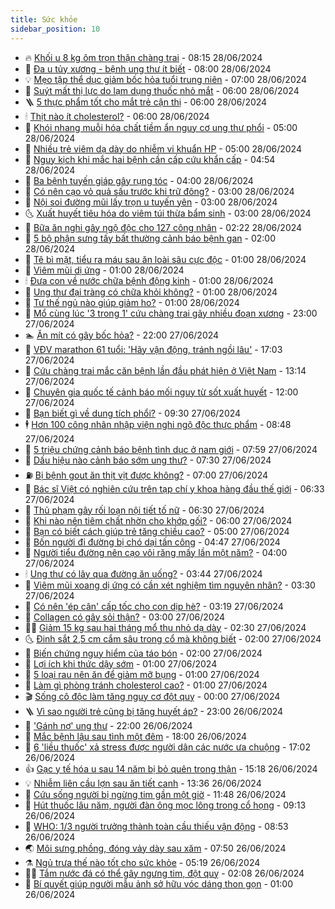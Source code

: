 ```yaml
---
title: Sức khỏe
sidebar_position: 10
---
```


<!-- vnexpress-suc-khoe:START -->
- 🔥 [Khối u 8 kg ôm trọn thận chàng trai](https://vnexpress.net/khoi-u-8-kg-om-tron-than-chang-trai-4763739.html) - 08:15 28/06/2024
- 🥰 [Đa u tủy xương - bệnh ung thư ít biết](https://vnexpress.net/da-u-tuy-xuong-benh-ung-thu-it-biet-4763803.html) - 08:00 28/06/2024
- 💡 [Mẹo tập thể dục giảm bốc hỏa tuổi trung niên](https://vnexpress.net/meo-tap-the-duc-giam-boc-hoa-tuoi-trung-nien-4763701.html) - 07:00 28/06/2024
- 🤗 [Suýt mất thị lực do lạm dụng thuốc nhỏ mắt](https://vnexpress.net/suyt-mat-thi-luc-do-lam-dung-thuoc-nho-mat-4763784.html) - 06:00 28/06/2024
- 🪜 [5 thực phẩm tốt cho mắt trẻ cận thị](https://vnexpress.net/5-thuc-pham-tot-cho-mat-tre-can-thi-4763772.html) - 06:00 28/06/2024
- 🕯 [Thịt nào ít cholesterol?](https://vnexpress.net/thit-nao-it-cholesterol-4763766.html) - 06:00 28/06/2024
- 🤭 [Khói nhang muỗi hóa chất tiềm ẩn nguy cơ ung thư phổi](https://vnexpress.net/khoi-nhang-muoi-hoa-chat-tiem-an-nguy-co-ung-thu-phoi-4763669.html) - 05:00 28/06/2024
- 👀 [Nhiều trẻ viêm dạ dày do nhiễm vi khuẩn HP](https://vnexpress.net/nhieu-tre-viem-da-day-do-nhiem-vi-khuan-hp-4763493.html) - 05:00 28/06/2024
- 🌋 [Nguy kịch khi mắc hai bệnh cần cấp cứu khẩn cấp](https://vnexpress.net/nguy-kich-khi-mac-hai-benh-can-cap-cuu-khan-cap-4763757.html) - 04:54 28/06/2024
- 🫶 [Ba bệnh tuyến giáp gây rụng tóc](https://vnexpress.net/ba-benh-tuyen-giap-gay-rung-toc-4763582.html) - 04:00 28/06/2024
- 🦆 [Có nên cạo vỏ quả sấu trước khi trữ đông?](https://vnexpress.net/co-nen-cao-vo-qua-sau-truoc-khi-tru-dong-4762496.html) - 03:00 28/06/2024
- 🚀 [Nội soi đường mũi lấy trọn u tuyến yên](https://vnexpress.net/noi-soi-duong-mui-lay-tron-u-tuyen-yen-4763478.html) - 03:00 28/06/2024
- 🌜 [Xuất huyết tiêu hóa do viêm túi thừa bẩm sinh](https://vnexpress.net/xuat-huyet-tieu-hoa-do-viem-tui-thua-bam-sinh-4763449.html) - 03:00 28/06/2024
- 🧰 [Bữa ăn nghi gây ngộ độc cho 127 công nhân](https://vnexpress.net/bua-an-nghi-gay-ngo-doc-cho-127-cong-nhan-4763665.html) - 02:22 28/06/2024
- 💫 [5 bộ phận sưng tấy bất thường cảnh báo bệnh gan](https://vnexpress.net/5-bo-phan-sung-tay-bat-thuong-canh-bao-benh-gan-4763456.html) - 02:00 28/06/2024
- 🌝 [Tê bì mặt, tiểu ra máu sau ăn loài sâu cực độc](https://vnexpress.net/te-bi-mat-tieu-ra-mau-sau-an-loai-sau-cuc-doc-4763670.html) - 01:00 28/06/2024
- 🗽 [Viêm mũi dị ứng](https://vnexpress.net/viem-mui-di-ung-4763490.html) - 01:00 28/06/2024
- 🕯 [Đưa con về nước chữa bệnh động kinh](https://vnexpress.net/dua-con-ve-nuoc-chua-benh-dong-kinh-4763484.html) - 01:00 28/06/2024
- 🦅 [Ung thư đại tràng có chữa khỏi không?](https://vnexpress.net/ung-thu-dai-trang-co-chua-khoi-khong-4763481.html) - 01:00 28/06/2024
- 🦆 [Tư thế ngủ nào giúp giảm ho?](https://vnexpress.net/tu-the-ngu-nao-giup-giam-ho-4763426.html) - 01:00 28/06/2024
- 🎊 [Mổ cùng lúc &#39;3 trong 1&#39; cứu chàng trai gãy nhiều đoạn xương](https://vnexpress.net/mo-cung-luc-3-trong-1-cuu-chang-trai-gay-nhieu-doan-xuong-4763382.html) - 23:00 27/06/2024
- 🏊 [Ăn mít có gây bốc hỏa?](https://vnexpress.net/an-mit-co-gay-boc-hoa-4763254.html) - 22:00 27/06/2024
- 📝 [VĐV marathon 61 tuổi: &#39;Hãy vận động, tránh ngồi lâu&#39;](https://vnexpress.net/vdv-marathon-61-tuoi-hay-van-dong-tranh-ngoi-lau-4762814.html) - 17:03 27/06/2024
- 💯 [​Cứu chàng trai mắc căn bệnh lần đầu phát hiện ở Việt Nam](https://vnexpress.net/cuu-chang-trai-mac-can-benh-lan-dau-phat-hien-o-viet-nam-4763494.html) - 13:14 27/06/2024
- 🌊 [Chuyên gia quốc tế cảnh báo mối nguy từ sốt xuất huyết](https://vnexpress.net/chuyen-gia-quoc-te-canh-bao-moi-nguy-tu-sot-xuat-huyet-4762443.html) - 12:00 27/06/2024
- 🚀 [Bạn biết gì về dung tích phổi?](https://vnexpress.net/ban-biet-gi-ve-dung-tich-phoi-4763378.html) - 09:30 27/06/2024
- 🕴 [Hơn 100 công nhân nhập viện nghi ngộ độc thực phẩm](https://vnexpress.net/hon-100-cong-nhan-nhap-vien-nghi-ngo-doc-thuc-pham-4763425.html) - 08:48 27/06/2024
- 🗽 [5 triệu chứng cảnh báo bệnh tình dục ở nam giới](https://vnexpress.net/5-trieu-chung-canh-bao-benh-tinh-duc-o-nam-gioi-4763239.html) - 07:59 27/06/2024
- 🎡 [Dấu hiệu nào cảnh báo sớm ung thư?](https://vnexpress.net/dau-hieu-nao-canh-bao-som-ung-thu-4763299.html) - 07:30 27/06/2024
- ⛽️ [Bị bệnh gout ăn thịt vịt được không?](https://vnexpress.net/bi-benh-gout-an-thit-vit-duoc-khong-4763311.html) - 07:00 27/06/2024
- 🦆 [Bác sĩ Việt có nghiên cứu trên tạp chí y khoa hàng đầu thế giới](https://vnexpress.net/bac-si-viet-co-nghien-cuu-tren-tap-chi-y-khoa-hang-dau-the-gioi-4763269.html) - 06:33 27/06/2024
- 🤩 [Thủ phạm gây rối loạn nội tiết tố nữ](https://vnexpress.net/thu-pham-gay-roi-loan-noi-tiet-to-nu-4763229.html) - 06:30 27/06/2024
- 🦒 [Khi nào nên tiêm chất nhờn cho khớp gối?](https://vnexpress.net/khi-nao-nen-tiem-chat-nhon-cho-khop-goi-4763264.html) - 06:00 27/06/2024
- 💫 [Bạn có biết cách giúp trẻ tăng chiều cao?](https://vnexpress.net/ban-co-biet-cach-giup-tre-tang-chieu-cao-4763290.html) - 05:00 27/06/2024
- 🐘 [Bốn người đi đường bị chó dại tấn công](https://vnexpress.net/bon-nguoi-di-duong-bi-cho-dai-tan-cong-4763322.html) - 04:47 27/06/2024
- 🚀 [Người tiểu đường nên cạo vôi răng mấy lần một năm?](https://vnexpress.net/nguoi-tieu-duong-nen-cao-voi-rang-may-lan-mot-nam-4763220.html) - 04:00 27/06/2024
- 🕯 [Ung thư có lây qua đường ăn uống?](https://vnexpress.net/ung-thu-co-lay-qua-duong-an-uong-4763213.html) - 03:44 27/06/2024
- 🦏 [Viêm mũi xoang dị ứng có cần xét nghiệm tìm nguyên nhân?](https://vnexpress.net/viem-mui-xoang-di-ung-co-can-xet-nghiem-tim-nguyen-nhan-4763199.html) - 03:30 27/06/2024
- 🦄 [Có nên &#39;ép cân&#39; cấp tốc cho con dịp hè?](https://vnexpress.net/co-nen-ep-can-cap-toc-cho-con-dip-he-4762963.html) - 03:19 27/06/2024
- 🦒 [Collagen có gây sỏi thận?](https://vnexpress.net/collagen-co-gay-soi-than-4763207.html) - 03:00 27/06/2024
- 👨‍🏫 [Giảm 15 kg sau hai tháng mổ thu nhỏ dạ dày](https://vnexpress.net/giam-15-kg-sau-hai-thang-mo-thu-nho-da-day-4763195.html) - 02:30 27/06/2024
- 🌜 [Đinh sắt 2,5 cm cắm sâu trong cổ mà không biết](https://vnexpress.net/dinh-sat-2-5-cm-cam-sau-trong-co-ma-khong-biet-4763228.html) - 02:00 27/06/2024
- 🚀 [Biến chứng nguy hiểm của táo bón](https://vnexpress.net/bien-chung-nguy-hiem-cua-tao-bon-4763035.html) - 02:00 27/06/2024
- 💃 [Lợi ích khi thức dậy sớm](https://vnexpress.net/loi-ich-khi-thuc-day-som-4763112.html) - 01:00 27/06/2024
- 💯 [5 loại rau nên ăn để giảm mỡ bụng](https://vnexpress.net/5-loai-rau-nen-an-de-giam-mo-bung-4763003.html) - 01:00 27/06/2024
- 🤔 [Làm gì phòng tránh cholesterol cao?](https://vnexpress.net/lam-gi-phong-tranh-cholesterol-cao-4762996.html) - 01:00 27/06/2024
- 🎬 [Sống cô độc làm tăng nguy cơ đột quỵ](https://vnexpress.net/song-co-doc-lam-tang-nguy-co-dot-quy-4762994.html) - 00:00 27/06/2024
- 🪜 [Vì sao người trẻ cũng bị tăng huyết áp?](https://vnexpress.net/vi-sao-nguoi-tre-cung-bi-tang-huyet-ap-4762705.html) - 23:00 26/06/2024
- 🦣 [&#39;Gánh nợ&#39; ung thư](https://vnexpress.net/ganh-no-ung-thu-4762536.html) - 22:00 26/06/2024
- 🧐 [Mắc bệnh lậu sau tình một đêm](https://vnexpress.net/mac-benh-lau-sau-tinh-mot-dem-4763065.html) - 18:00 26/06/2024
- 🤡 [6 &#39;liều thuốc&#39; xả stress được người dân các nước ưa chuộng](https://vnexpress.net/6-lieu-thuoc-xa-stress-duoc-nguoi-dan-cac-nuoc-ua-chuong-4762932.html) - 17:02 26/06/2024
- 👍 [Gạc y tế hóa u sau 14 năm bị bỏ quên trong thận](https://vnexpress.net/gac-y-te-hoa-u-sau-14-nam-bi-bo-quen-trong-than-4763100.html) - 15:18 26/06/2024
- 💡 [Nhiễm liên cầu lợn sau ăn tiết canh](https://vnexpress.net/nhiem-lien-cau-lon-sau-an-tiet-canh-4763086.html) - 13:36 26/06/2024
- 💯 [Cứu sống người bị ngừng tim gần một giờ](https://vnexpress.net/cuu-song-nguoi-bi-ngung-tim-gan-mot-gio-4763051.html) - 11:48 26/06/2024
- 🧠 [Hút thuốc lâu năm, người đàn ông mọc lông trong cổ họng](https://vnexpress.net/hut-thuoc-lau-nam-nguoi-dan-ong-moc-long-trong-co-hong-4762964.html) - 09:13 26/06/2024
- 🎡 [WHO: 1/3 người trưởng thành toàn cầu thiếu vận động](https://vnexpress.net/who-1-3-nguoi-truong-thanh-toan-cau-thieu-van-dong-4762950.html) - 08:53 26/06/2024
- 🌏 [Môi sưng phồng, đóng vảy dày sau xăm](https://vnexpress.net/moi-sung-phong-dong-vay-day-sau-xam-4762898.html) - 07:50 26/06/2024
- ⚗️ [Ngủ trưa thế nào tốt cho sức khỏe](https://vnexpress.net/ngu-trua-the-nao-tot-cho-suc-khoe-4762701.html) - 05:19 26/06/2024
- 👨‍🏫 [Tắm nước đá có thể gây ngưng tim, đột quỵ](https://vnexpress.net/tam-nuoc-da-co-the-gay-ngung-tim-dot-quy-4762632.html) - 02:08 26/06/2024
- 🤖 [Bí quyết giúp người mẫu ảnh sở hữu vóc dáng thon gọn](https://vnexpress.net/bi-quyet-giup-nguoi-mau-anh-so-huu-voc-dang-thon-gon-4762439.html) - 01:00 26/06/2024<!-- vnexpress-suc-khoe:END -->
